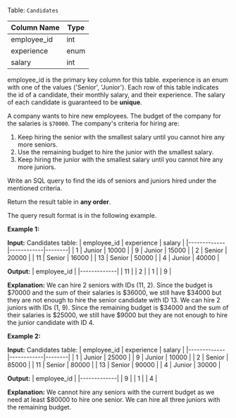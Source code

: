 ﻿
Table:  `Candidates`

| Column Name | Type |
|-------------|------|
| employee_id | int  |
| experience  | enum |
| salary      | int  |

employee_id is the primary key column for this table.
experience is an enum with one of the values ('Senior', 'Junior').
Each row of this table indicates the id of a candidate, their monthly salary, and their experience.
The salary of each candidate is guaranteed to be **unique**.

A company wants to hire new employees. The budget of the company for the salaries is  `$70000`. The company's criteria for hiring are:

1.  Keep hiring the senior with the smallest salary until you cannot hire any more seniors.
2.  Use the remaining budget to hire the junior with the smallest salary.
3.  Keep hiring the junior with the smallest salary until you cannot hire any more juniors.

Write an SQL query to find the ids of seniors and juniors hired under the mentioned criteria.

Return the result table in  **any order**.

The query result format is in the following example.

**Example 1:**

**Input:**
Candidates table:
| employee_id | experience | salary |
|-------------|------------|--------|
| 1           | Junior     | 10000  |
| 9           | Junior     | 15000  |
| 2           | Senior     | 20000  |
| 11          | Senior     | 16000  |
| 13          | Senior     | 50000  |
| 4           | Junior     | 40000  |

**Output:** 
| employee_id |
|-------------|
| 11          |
| 2           |
| 1           |
| 9           |

**Explanation:** 
We can hire 2 seniors with IDs (11, 2). Since the budget is $70000 and the sum of their salaries is $36000, we still have $34000 but they are not enough to hire the senior candidate with ID 13.
We can hire 2 juniors with IDs (1, 9). Since the remaining budget is $34000 and the sum of their salaries is $25000, we still have $9000 but they are not enough to hire the junior candidate with ID 4.

**Example 2:**

**Input:**
Candidates table:
| employee_id | experience | salary |
|-------------|------------|--------|
| 1           | Junior     | 25000  |
| 9           | Junior     | 10000  |
| 2           | Senior     | 85000  |
| 11          | Senior     | 80000  |
| 13          | Senior     | 90000  |
| 4           | Junior     | 30000  |

**Output:** 
| employee_id |
|-------------|
| 9           |
| 1           |
| 4           |

**Explanation:** 
We cannot hire any seniors with the current budget as we need at least $80000 to hire one senior.
We can hire all three juniors with the remaining budget.
